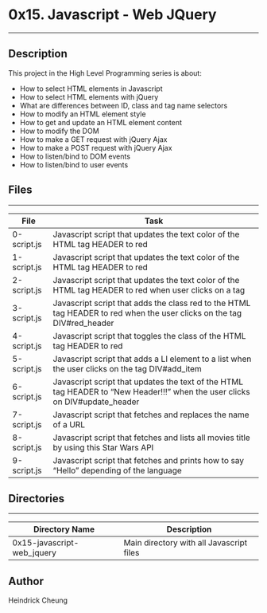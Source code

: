 # 0x15. Javascript - Web JQuery
---
## Description

This project in the High Level Programming series is about:
* How to select HTML elements in Javascript
* How to select HTML elements with jQuery
* What are differences between ID, class and tag name selectors
* How to modify an HTML element style
* How to get and update an HTML element content
* How to modify the DOM
* How to make a GET request with jQuery Ajax
* How to make a POST request with jQuery Ajax
* How to listen/bind to DOM events
* How to listen/bind to user events


## Files
---
File|Task
---|---
0-script.js | Javascript script that updates the text color of the HTML tag HEADER to red
1-script.js | Javascript script that updates the text color of the HTML tag HEADER to red
2-script.js | Javascript script that updates the text color of the HTML tag HEADER to red when user clicks on a tag
3-script.js | Javascript script that adds the class red to the HTML tag HEADER to red when the user clicks on the tag DIV#red_header
4-script.js | Javascript script that toggles the class of the HTML tag HEADER to red
5-script.js | Javascript script that adds a LI element to a list when the user clicks on the tag DIV#add_item
6-script.js | Javascript script that updates the text of the HTML tag HEADER to “New Header!!!” when the user clicks on DIV#update_header
7-script.js | Javascript script that fetches and replaces the name of a URL
8-script.js | Javascript script that fetches and lists all movies title by using this Star Wars API
9-script.js | Javascript script that fetches and prints how to say “Hello” depending of the language

## Directories
---
Directory Name | Description
---|---
0x15-javascript-web_jquery | Main directory with all Javascript files

## Author
Heindrick Cheung
